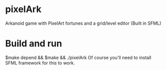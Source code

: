 # pixelArk
Arkanoid game with PixelArt fortunes and a grid/level editor (Built in SFML)

# Build and run
$make depend && $make && ./pixelArk
Of course you'll need to install SFML framework for this to work.
